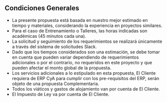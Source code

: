## Condiciones Generales
-  La presente propuesta está basada en nuestro mejor estimado en tiempo y materiales, considerando la experiencia en proyectos similares.
-  Para el caso de Entrenamiento o Talleres, las horas indicadas son académicas (45 minutos cada una).
-  La solicitud y seguimiento de los requerimientos se realizará únicamente a través del sistema de solicitudes Slack. 
-  Dado que los tiempos considerados son una estimación, se debe tomar en cuenta que pueden variar dependiendo de requerimientos adicionales o por el contrario, no requeridos en este proyecto y que pueden afectar el monto global de la propuesta.
-  Los servicios adicionales a lo estipulado en esta propuesta, El Cliente requiera de ERP CyA para cumplir con los pre-requisitos del ERP, serán objeto de una propuesta Complementaria.
-  Todos los viáticos y gastos de alojamiento van por cuenta de El Cliente.
-  El Impuesto de Ley va por cuenta de El Cliente.
